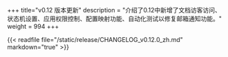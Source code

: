 +++
title="v0.12 版本更新"
description = "介绍了0.12中新增了文档访客访问、状态机设置、应用权限控制、配置映射功能、自动化测试以修复邮箱通知功能。"
weight = 994
+++

{{< readfile file="/static/release/CHANGELOG_v0.12.0_zh.md" markdown="true" >}}